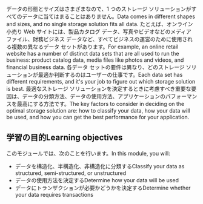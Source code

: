 <span data-ttu-id="db25b-101">データの形態とサイズはさまざまなので、1 つのストレージ ソリューションがすべてのデータに当てはまることはありません。</span><span class="sxs-lookup"><span data-stu-id="db25b-101">Data comes in different shapes and sizes, and no single storage solution fits all data.</span></span> <span data-ttu-id="db25b-102">たとえば、オンライン小売り Web サイトには、製品カタログ データ、写真やビデオなどのメディア ファイル、財務ビジネス データなど、すべてビジネスの運営のために使用される複数の異なるデータ セットがあります。</span><span class="sxs-lookup"><span data-stu-id="db25b-102">For example, an online retail website has a number of distinct data sets that are all used to run the business: product catalog data, media files like photos and videos, and financial business data.</span></span> <span data-ttu-id="db25b-103">各データ セットの要件は異なり、どのストレージ ソリューションが最適か判断するのはユーザーの仕事です。</span><span class="sxs-lookup"><span data-stu-id="db25b-103">Each data set has different requirements, and it's your job to figure out which storage solution is best.</span></span> <span data-ttu-id="db25b-104">最適なストレージ ソリューションを決定するときに考慮すべき重要な要因は、データの分類方法、データの使用方法、アプリケーションのパフォーマンスを最高にする方法です。</span><span class="sxs-lookup"><span data-stu-id="db25b-104">The key factors to consider in deciding on the optimal storage solution are: how to classify your data, how your data will be used, and how you can get the best performance for your application.</span></span>

## <a name="learning-objectives"></a><span data-ttu-id="db25b-105">学習の目的</span><span class="sxs-lookup"><span data-stu-id="db25b-105">Learning objectives</span></span>
<span data-ttu-id="db25b-106">このモジュールでは、次のことを行います。</span><span class="sxs-lookup"><span data-stu-id="db25b-106">In this module, you will:</span></span>

- <span data-ttu-id="db25b-107">データを構造化、半構造化、非構造化に分類する</span><span class="sxs-lookup"><span data-stu-id="db25b-107">Classify your data as structured, semi-structured, or unstructured</span></span>
- <span data-ttu-id="db25b-108">データの使用方法を決定する</span><span class="sxs-lookup"><span data-stu-id="db25b-108">Determine how your data will be used</span></span>
- <span data-ttu-id="db25b-109">データにトランザクションが必要かどうかを決定する</span><span class="sxs-lookup"><span data-stu-id="db25b-109">Determine whether your data requires transactions</span></span> 